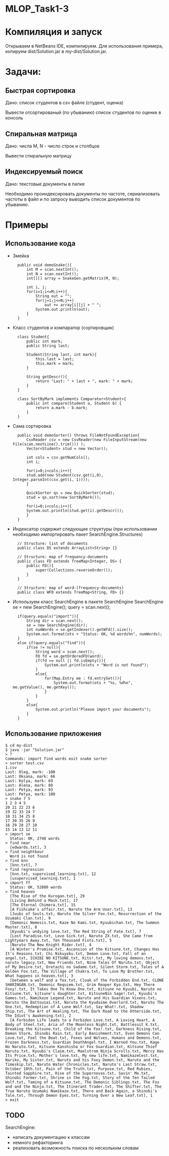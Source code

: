 
# MLOP_Task1-3
# Компиляция и запуск
Открываем в NetBeans IDE, компилируем. Для использования примера, копируем dist/Solution.jar в my-dist/Solution.jar. 
# Задачи:
## Быстрая сортировка
Дано: список студентов в csv файле (студент, оценка)

Вывести отсортированый (по убыванию) список студентов по оценке в консоль 
## Спиральная матрица
Дано: числа M, N - число строк и столбцов

Вывести спиральную матрицу
## Индексируемый поиск
Дано: текстовые документы в папке

Необходимо проиндексировать документы по частоте, сериализовать частоты в файл и по запросу выводить список документов по убыванию.
# Примеры

## Использование кода
- Змейка

	    public void demoSnake(){
	        int M = scan.nextInt();
	        int N = scan.nextInt();
	        int[][] array = SnakeGen.getMatrix(M, N);
	       
	        int i, j;
	        for(i=1;i<=M;i++){
	            String out = "";
	            for(j=1;j<=N;j++)
	                out += array[i][j] + " ";
	            System.out.println(out);
	        }
	    }
- Класс студентов и компаратор (сортировщик)
	
		class Student{
			public int mark;
			public String last;
			
			Student(String last, int mark){
				this.last = last;
				this.mark = mark;
			}

			String getDescr(){
				return "Last: " + last + ", mark: " + mark;
			}
		}

		class SortByMark implements Comparator<Student>{
			public int compare(Student a, Student b) {
				return a.mark - b.mark;
			}
		}
	
- Сама сортировка

		public void demoSorter() throws FileNotFoundException{
			CsvReader csv = new CsvReader(new FileInputStream(new File(scan.nextLine().trim())) );
			Vector<Student> stud = new Vector();

			int cols = csv.getNumCols();
			int i;

			for(i=0;i<cols;i++){
			stud.add(new Student(csv.get(i,0), Integer.parseInt(csv.get(i, 1))));
			}

			QuickSorter qs = new QuickSorter(stud);
			stud = qs.sort(new SortByMark());

			for(i=0;i<cols;i++){
			System.out.println(stud.get(i).getDescr());
			}
		}
- Индексатор содержит следующие структуры (при использовании необходимо импортировать пакет SearchEngine.Structures)

		// Structure: list of documents
		public class DS extends ArrayList<String> {}
		
		// Structure: map of frequency-documents
		public class FD extends TreeMap<Integer, DS> {
			public FD(){
				super(Collections.reverseOrder());
			}
		}
		
		// Structure: map of word-(frequency-documents)
		public class WFD extends TreeMap<String, FD> {}
- Используем класс SearchEngine в пакете SearchEngine
		SearchEngine se = new SearchEngine();
		query = scan.next();
		
		if(query.equals("import")){
			String dir = scan.next();
			se = new SearchEngine(dir);
			int numWords = se.getIndexer().getWfd().size();
			System.out.format(ots + "Status: OK, %d words%n", numWords);
		}
		else if(query.equals("find")){
			if(se != null){
				String word = scan.next();
				FD fd = se.getOrderedFD(word);
				if(fd == null || fd.isEmpty()){
					System.out.println(ots + "Word is not found");
				}
				else{
					for(Map.Entry me : fd.entrySet()){
						System.out.format(ots + "%s, %d%n", me.getValue(), me.getKey());
					}
				}
			}
			else{
				System.out.println("Please import your documents");
			}
		}

## Использование приложения

	$ cd my-dist
	$ java -jar "Solution.jar"
	> ?
	Commands: import find words exit snake sorter
	> sorter test.csv
	1.csv
	Last: Oleg, mark: -100
	Last: Oksana, mark: 66
	Last: Kolya, mark: 69
	Last: Alena, mark: 88
	Last: Petya, mark: 93
	Last: Petya, mark: 100
	> snake 7 5
	1 2 3 4 5
	20 21 22 23 6
	19 32 33 24 7
	18 31 34 25 8
	17 30 35 26 9
	16 29 28 27 10
	15 14 13 12 11
	> import se
	  Status: OK, 2748 words
	> find near
	  [edwards.txt], 3
	> find neightbour
	  Word is not found
	> find knn
	  [knn.txt], 7
	> find regression
	  [knn.txt, supervised_learning.txt], 12
	  [usupervised_learning.txt], 1
	> import ff
	  Status: OK, 52800 words
	> find heaven
	  [The Rise of the Kurogan.txt], 29
	  [Living Behind a Mask.txt], 17
	  [The Eternal Chimera.txt], 15
	  [A Fishcake's affair.txt, Naruto the Arm User.txt], 13
	  [Juubi of Souls.txt, Naruto the Silver Fox.txt, Resurrection of the Uzumaki Clan.txt], 9
	  [Demonic Nemesis.txt, Kaze No Kami.txt, Kyuubichan.txt, The Summon Master.txt], 8
	  [Kyuubi's undying love.txt, The Red String of Fate.txt], 7
	  [Lost Paradise.txt, Love Sick.txt, Naruto ZX.txt, She Came from Lightyears Away.txt, Ten Thousand Fists.txt], 5
	  [Naruto The New Knight Rider.txt], 4
	  [A Winter's Promise.txt, Ascension of the Kitsune.txt, Changes Has It's Reasons.txt, Chi Nikuyoku.txt, Demon Love.txt, Fall of an angel.txt, ICHIBI NO KITSUNE.txt, Kits!.txt, My loving demons.txt, naruto legacy.txt, New Friends.txt, Nine Tales Of Naruto.txt, Object of My Desire.txt, Oretachi no Sadame.txt, Silent Storm.txt, Tales of A Golden Fox.txt, The Village of Chakra.txt, To Love My Brother.txt, What happens in heaven.txt], 3
	  [between a wolf and a fox.txt, Cloak of the Forbidden End.txt, CLONE SHARINGAN.txt, Demonic Requiem.txt, Grim Reaper Kyo.txt, Hey There Foxy!.txt, It Takes One To Know One.txt, Kitsune no Kyuubi, Naruto no Kitsune.txt, kitsune's daughter.txt, KitsuneNin Sage!.txt, Kyuubi's Games.txt, Namikaze Legend.txt, Naruto and His Guardian Vixens.txt, Naruto the Battousai.txt, Naruto the Kyudaime Overlord.txt, Naruto The One.txt, Redemption of A Lone Wolf.txt, Say What!.txt, Shadow Ship.txt, The Art of Healing.txt, The Dark Road to the Otherside.txt, The Idiot's Awakening.txt], 2
	  [A Forbiden Life leads to a Forbiden Love.txt, A Loving Heart, A Body of Steel.txt, Aria of the Moonless Night.txt, Battlesuit K.txt, Breaking the Kitsune.txt, Child of the Fox!.txt, Darkness Rising.txt, Demon Storm, Shinobi Rain.txt, Early Banishment.txt, Even Demons Can Love.txt, Feel the Beat.txt, Foxes and Wolves, Humans and Demons.txt, Frozen Darkness.txt, Guardian DeathAngel.txt, I Warned You.txt, Kage No Naruto.txt, Kitsune Kanshisha or Fox Guardian.txt, Kitsune Thief Naruto.txt, Kyuubi's Claim.txt, Maelstrom Ninja Scrolls.txt, Mercy Has Its Price.txt, Mother's love.txt, My new life.txt, NamikazeCest.txt, Nariko, My Sister.txt, Naruto and his Foxy Demon.txt, Naruto and the Timeskip.txt, Naruto Water Chronicles.txt, Naruto's Last Straw.txt, October 10th.txt, Pain of the Truth.txt, Purpose.txt, Red Rubies, Tainted Sapphire.txt, Rise of the Supernovas.txt, Savin' Me.txt, Shinobi Farmer.txt, Shrine in the Fog.txt, Story of the Ten Tailed Wolf.txt, Taming of a Kitsune.txt, The Demonic Siblings.txt, The Fox and and the Ninja.txt, The Itinerant Trader.txt, The Shifter.txt, The True Naruto Uzumaki Namikaze.txt, There and Back Again, a Shinobi's Tale.txt, Through Demon Eyes.txt, Turning Over a New Leaf.txt], 1
	> exit

## TODO
SearchEngine:
 - написать документацию к классам
 - немного рефакторинга
 - реализовать возможность поиска по нескольким словам
